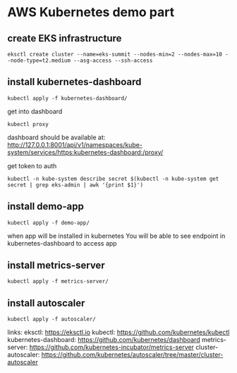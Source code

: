 # AWS Kubernetes demo part

## create EKS infrastructure
```
eksctl create cluster --name=eks-summit --nodes-min=2 --nodes-max=10 --node-type=t2.medium --asg-access --ssh-access
```


## install kubernetes-dashboard
```
kubectl apply -f kubernetes-dashboard/
```

get into dashboard
```
kubectl proxy
```
dashboard should be available at: http://127.0.0.1:8001/api/v1/namespaces/kube-system/services/https:kubernetes-dashboard:/proxy/

get token to auth
```
kubectl -n kube-system describe secret $(kubectl -n kube-system get secret | grep eks-admin | awk '{print $1}')
```

## install demo-app
```
kubectl apply -f demo-app/
```
when app will be installed in kubernetes You will be able to see endpoint in kubernetes-dashboard to access app


## install metrics-server
```
kubectl apply -f metrics-server/
```


## install autoscaler
```
kubectl apply -f autoscaler/
```


links:
eksctl: https://eksctl.io
kubectl: https://github.com/kubernetes/kubectl
kubernetes-dashboard: https://github.com/kubernetes/dashboard
metrics-server: https://github.com/kubernetes-incubator/metrics-server
cluster-autoscaler: https://github.com/kubernetes/autoscaler/tree/master/cluster-autoscaler

